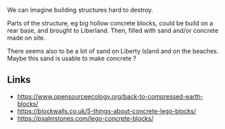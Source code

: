 
We can imagine building structures hard to destroy.

Parts of the structure, eg big hollow concrete blocks, could be build on a rear base, and brought to Liberland.
Then, filled with sand and/or concrete made on site.

There seems also to be a lot of sand on Liberty Island and on the beaches.
Maybe this sand is usable to make concrete ?

Links
-----
* https://www.opensourceecology.org/back-to-compressed-earth-blocks/
* https://blockwalls.co.uk/5-things-about-concrete-lego-blocks/
* https://psalmstones.com/lego-concrete-blocks/



<!-- 
Construction unbreakable, eg monument en blocs de pierre ou en blocs de béton assemblés.

chapelle, église, refuge, monument 
maybe we could decide that Liberland has a patron saint
... and erect a chapel to him.

-->


